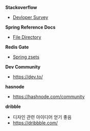
**Stackoverflow**
- [Devloper Survey](https://survey.stackoverflow.co/)

**Spring Reference Docs**
- [File Directory](https://docs.spring.io/spring-boot/docs/)

**Redis Gate**
- [Spring zsets](http://redisgate.kr/redis/clients/spring_zsets.php)

**Dev Community**
- https://dev.to/

**hasnode**
- https://hashnode.com/community

**dribble**
- 디자인 관련 아이디어 얻기 좋음
- https://dribbble.com/